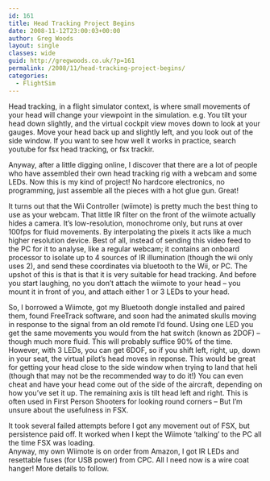 ```yaml
---
id: 161
title: Head Tracking Project Begins
date: 2008-11-12T23:00:03+00:00
author: Greg Woods
layout: single
classes: wide
guid: http://gregwoods.co.uk/?p=161
permalink: /2008/11/head-tracking-project-begins/
categories:
  - FlightSim
---
```

Head tracking, in a flight simulator context, is where small movements of your head will change your viewpoint in the simulation. e.g. You tilt your head down slightly, and the virtual cockpit view moves down to look at your gauges. Move your head back up and slightly left, and you look out of the side window. If you want to see how well it works in practice, search youtube for fsx head tracking, or fsx trackir.

Anyway, after a little digging online, I discover that there are a lot of people who have assembled their own head tracking rig with a webcam and some LEDs. Now this is my kind of project! No hardcore electronics, no programming, just assemble all the pieces with a hot glue gun. Great!

It turns out that the Wii Controller (wiimote) is pretty much the best thing to use as your webcam. That little IR filter on the front of the wiimote actually hides a camera. It’s low-resolution, monochrome only, but runs at over 100fps for fluid movements. By interpolating the pixels it acts like a much higher resolution device. Best of all, instead of sending this video feed to the PC for it to analyse, like a regular webcam; it contains an onboard processor to isolate up to 4 sources of IR illumination (though the wii only uses 2), and send these coordinates via bluetooth to the Wii, or PC. The upshot of this is that is that it is very suitable for head tracking. And before you start laughing, no you don’t attach the wiimote to your head – you mount it in front of you, and attach either 1 or 3 LEDs to your head. 

So, I borrowed a Wiimote, got my Bluetooth dongle installed and paired them, found FreeTrack software, and soon had the animated skulls moving in response to the signal from an old remote I’d found. Using one LED you get the same movements you would from the hat switch (known as 2DOF) – though much more fluid. This will probably suffice 90% of the time. However, with 3 LEDs, you can get 6DOF, so if you shift left, right, up, down in your seat, the virtual pilot’s head moves in reponse. This would be great for getting your head close to the side window when trying to land that heli (though that may not be the recommended way to do it!) You can even cheat and have your head come out of the side of the aircraft, depending on how you’ve set it up. The remaining axis is tilt head left and right. This is often used in First Person Shooters for looking round corners – But I’m unsure about the usefulness in FSX.

It took several failed attempts before I got any movement out of FSX, but persistence paid off. It worked when I kept the Wiimote ‘talking’ to the PC all the time FSX was loading.  
Anyway, my own Wiimote is on order from Amazon, I got IR LEDs and resettable fuses (for USB power) from CPC. All I need now is a wire coat hanger! More details to follow.